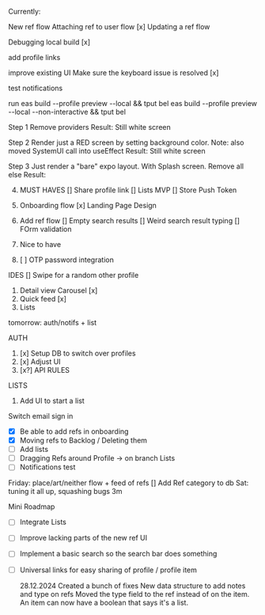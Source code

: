 Currently:

New ref flow
Attaching ref to user flow
[x]
Updating a ref flow

Debugging local build
[x]

add profile links

improve existing UI
Make sure the keyboard issue is resolved
[x]

test notifications

run
eas build --profile preview --local && tput bel
eas build --profile preview --local --non-interactive && tput bel

Step 1 Remove providers
Result: Still white screen

Step 2 Render just a RED screen by setting background color.
Note: also moved SystemUI call into useEffect
Result: Still white screen

Step 3
Just render a "bare" expo layout. With Splash screen. Remove all else
Result:

4. MUST HAVES
   [] Share profile link
   [] Lists MVP
   [] Store Push Token

1. Onboarding flow
   [x] Landing Page Design
1. Add ref flow
   [] Empty search results
   [] Weird search result typing
   [] FOrm validation
1. Nice to have
1. [ ] OTP password integration

IDES
[] Swipe for a random other profile

1. Detail view Carousel
   [x]
2. Quick feed
   [x]
3. Lists

tomorrow: auth/notifs + list

AUTH

1. [x] Setup DB to switch over profiles
2. [x] Adjust UI
3. [x?] API RULES

LISTS

1. Add UI to start a list

<!-- Bug: on first join, make sure we can add to grid -->

Switch email sign in

- [x] Be able to add refs in onboarding
- [x] Moving refs to Backlog / Deleting them
- [ ] Add lists
- [ ] Dragging Refs around Profile -> on branch
      Lists
- [ ] Notifications test

Friday: place/art/neither flow + feed of refs
[] Add Ref category to db
Sat: tuning it all up, squashing bugs
3m

Mini Roadmap

- [ ] Integrate Lists
- [ ] Improve lacking parts of the new ref UI
- [ ] Implement a basic search so the search bar does something
- [ ] Universal links for easy sharing of profile / profile item

  28.12.2024
  Created a bunch of fixes
  New data structure to add notes and type on refs
  Moved the type field to the ref instead of on the item.
  An item can now have a boolean that says it's a list.
